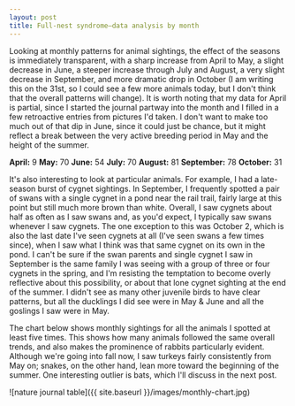 ```yaml
---
layout: post
title: Full-nest syndrome—data analysis by month
---
```


Looking at monthly patterns for animal sightings, the effect of the seasons is immediately transparent, with a sharp increase from April to May, a slight decrease in June, a steeper increase through July and August, a very slight decrease in September, and more dramatic drop in October (I am writing this on the 31st, so I could see a few more animals today, but I don't think that the overall patterns will change). It is worth noting that my data for April is partial, since I started the journal partway into the month and I filled in a few retroactive entries from pictures I'd taken. I don't want to make too much out of that dip in June, since it could just be chance, but it might reflect a break between the very active breeding period in May and the height of the summer. 

**April:** 9
**May:** 70
**June:** 54
**July:** 70
**August:** 81
**September:** 78
**October:** 31

It's also interesting to look at particular animals. For example, I had a late-season burst of cygnet sightings. In September, I frequently spotted a pair of swans with a single cygnet in a pond near the rail trail, fairly large at this point but still much more brown than white. Overall, I saw cygnets about half as often as I saw swans and, as you'd expect, I typically saw swans whenever I saw cygnets. The one exception to this was October 2, which is also the last date I've seen cygnets at all (I've seen swans a few times since), when I saw what I think was that same cygnet on its own in the pond. I can't be sure if the swan parents and single cygnet I saw in September is the same family I was seeing with a group of three or four cygnets in the spring, and I'm resisting the temptation to become overly reflective about this possibility, or about that lone cygnet sighting at the end of the summer. I didn't see as many other juvenile birds to have clear patterns, but all the ducklings I did see were in May & June and all the goslings I saw were in May. 

The chart below shows monthly sightings for all the animals I spotted at least five times. This shows how many animals followed the same overall trends, and also makes the prominence of rabbits particularly evident. Although we're going into fall now, I saw turkeys fairly consistently from May on; snakes, on the other hand, lean more toward the beginning of the summer. One interesting outlier is bats, which I'll discuss in the next post. 

![nature journal table]({{ site.baseurl }}/images/monthly-chart.jpg)